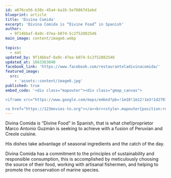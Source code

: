```yaml
---
id: a076ce56-b38c-45a4-ba1b-5e76867d1ebd
blueprint: article
title: 'Divina Comida'
excerpt: 'Divina Comida is “Divine Food” in Spanish'
author:
  - 9f14bbaf-8a9c-47ea-b074-5c2f52882546
main_image: content/image6.webp
 
topics:
  - eat
updated_by: 9f14bbaf-8a9c-47ea-b074-5c2f52882546
updated_at: 1663363840
facebook_link: 'https://www.facebook.com/restauranteladivinacomida/'
featured_image:
  src:
    - 'assets::content/image6.jpg'
published: true
embed_code: '<div class="mapouter"><div class="gmap_canvas">

<iframe src="https://www.google.com/maps/embed?pb=!1m18!1m12!1m3!1d27016.4361706728!2d-84.15552080893491!3d9.937088459524675!2m3!1f0!2f0!3f0!3m2!1i1024!2i768!4f13.1!3m3!1m2!1s0x8fa0fc807b2e3bcf%3A0x72d7056191677a7a!2sLa%20Divina%20Comida%20Fusi%C3%B3n%20Peruana!5e0!3m2!1ses!2sus!4v1663955399778!5m2!1ses!2sus" width="400" height="300" style="border:0;" allowfullscreen="" loading="lazy" referrerpolicy="no-referrer-when-downgrade"></iframe>

<a href="https://123movies-to.org"></a><br><style>.mapouter{position:relative;text-align:right;height:500px;width:1200px;}</style><style>.gmap_canvas {overflow:hidden;background:none!important;height:500px;width:1200px;}</style></div></div>'
---
```

Divina Comida is “Divine Food” in Spanish, that is what chef/proprietor Marco Antonio Guzmán is seeking to achieve with a fusion of Peruvian and Creole cuisine.

His dishes take advantage of seasonal ingredients and the catch of the day. 

Divina Comida has a commitment to the principles of sustainability and responsible consumption, this is accomplished by meticulously choosing the source of their food, working with artisanal fishermen, and helping to promote the conservation of marine species.